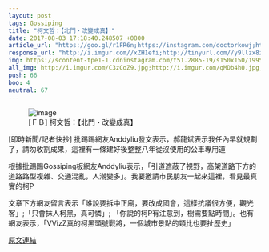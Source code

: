 ```yaml
---
layout: post
tags: Gossiping
title: "柯文哲：【北門・改變成真】"
date: 2017-08-03 17:18:40.248507 +0800
article_url: "https://goo.gl/r1FR6n;https://instagram.com/doctorkowj;http://i.imgur.com/C3zCoZ9.jpg;http://i.imgur.com/qMDb4h0.jpg;http://i.imgur.com/rV4pWeG.jpg;http://i.imgur.com/DtBkKG2.jpg;http://i.imgur.com/wlzjVTL.jpg;http://i.imgur.com/VBPPPzl.jpg"
response_url: "http://i.imgur.com//xZH1efi;http://tinyurl.com//y9llzx8z;http://tinyurl.com//y7lkfd7c;https://goo.gl//maps//JpqzSiF1vNS2;https://goo.gl//maps//MjseXdBotGL2;https://goo.gl//maps//zXPzo9WNRiz;https://goo.gl//maps//UjhZ4NmSVw12;https://youtu.be//HOg0V1ceEl8"
img: https://scontent-tpe1-1.cdninstagram.com/t51.2885-19/s150x150/19955706_1402203103196414_5305794806960619520_n.jpg
all_img: http://i.imgur.com/C3zCoZ9.jpg;http://i.imgur.com/qMDb4h0.jpg;http://i.imgur.com/rV4pWeG.jpg;http://i.imgur.com/DtBkKG2.jpg;http://i.imgur.com/wlzjVTL.jpg;http://i.imgur.com/VBPPPzl.jpg;http://i.imgur.com/xZH1efi.jpg?fb;https://i.ytimg.com/vi/HOg0V1ceEl8/maxresdefault.jpg
push: 66
boo: 4
neutral: 67
---
```


<figure>
<img src="https://scontent-tpe1-1.cdninstagram.com/t51.2885-19/s150x150/19955706_1402203103196414_5305794806960619520_n.jpg" alt="image">
<figcaption>
[ＦＢ] 柯文哲：【北門・改變成真】
</figcaption>
</figure>



[即時新聞/記者快抄] 批踢踢網友Anddyliu發文表示，郝龍斌表示我任內早就規劃了，請勿收割成果，這裡有一條建好後整整八年從沒使用的公車專用道

根據批踢踢Gossiping板網友Anddyliu表示，「引道遮蔽了視野，高架道路下方的道路路型複雜、交通混亂，人潮變多」。我要邀請市民朋友一起來這裡，看見最真實的柯P

文章下方網友留言表示「誰說要拆中正廟，要改成國會，這樣抗議很方便，觀光客」;「只會抹人柯黑，真可憐」; 「你說的柯P有注意到，樹需要點時間」。也有網友表示，「VVizZ真的柯黑頭號戰將，一個城市景點的類比也要扯歷史」

<a href = "https://www.ptt.cc/bbs/Gossiping/M.1501734566.A.80B.html">原文連結</a>

